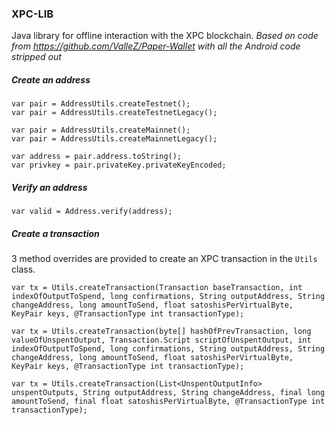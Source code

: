 ### XPC-LIB
Java library for offline interaction with the XPC blockchain.
*Based on code from https://github.com/ValleZ/Paper-Wallet with all the Android code stripped out*

##### Create an address
```
var pair = AddressUtils.createTestnet();
var pair = AddressUtils.createTestnetLegacy();

var pair = AddressUtils.createMainnet();
var pair = AddressUtils.createMainnetLegacy();

var address = pair.address.toString();
var privkey = pair.privateKey.privateKeyEncoded;
```

##### Verify an address
```
var valid = Address.verify(address);
```

##### Create a transaction
3 method overrides are provided to create an XPC transaction in the `Utils` class.

```
var tx = Utils.createTransaction(Transaction baseTransaction, int indexOfOutputToSpend, long confirmations, String outputAddress, String changeAddress, long amountToSend, float satoshisPerVirtualByte, KeyPair keys, @TransactionType int transactionType);

var tx = Utils.createTransaction(byte[] hashOfPrevTransaction, long valueOfUnspentOutput, Transaction.Script scriptOfUnspentOutput, int indexOfOutputToSpend, long confirmations, String outputAddress, String changeAddress, long amountToSend, float satoshisPerVirtualByte, KeyPair keys, @TransactionType int transactionType);

var tx = Utils.createTransaction(List<UnspentOutputInfo> unspentOutputs, String outputAddress, String changeAddress, final long amountToSend, final float satoshisPerVirtualByte, @TransactionType int transactionType);
```